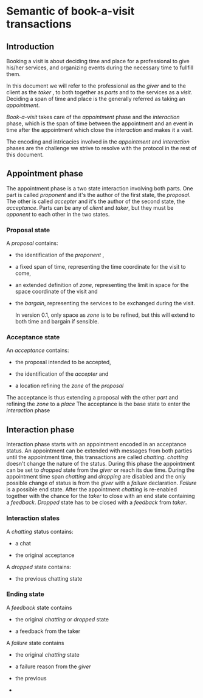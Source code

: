 # Semantic of book-a-visit transactions

## Introduction

Booking a visit is about deciding time and place for a professional to give his/her services, and organizing events during the necessary time to fullfill them.

In this document we will refer to the professional as the _giver_ and to the client as the _taker_ , to both together as _parts_ and to the services as a _visit_.
Deciding a span of time and place is the generally referred as taking an _appointment_. 

*Book-a-visit* takes care of the _appointment_ phase and the _interaction_ phase, which is the span of time between the appointment and an event in time after the appointment which close the _interaction_ and makes it a _visit_.

The encoding and intricacies involved in the _appointment_ and _interaction_ phases are the challenge we strive to resolve with the protocol in the rest of this document.

## Appointment phase

The appointment phase is a two state interaction involving both parts.
One part is called _proponent_ and it's the author of the first state, the _proposal_. The other is called _accepter_ and it's the author of the second state, the _acceptance_.
Parts can be any of _client_ and _taker_, but they must be _opponent_ to each other in the two states.

### Proposal state

A _proposal_ contains:

* the identification of the _proponent_ , 

* a fixed span of time, representing the time coordinate for the visit to come, 

* an extended definition of _zone_, representing the limit in space for the space coordinate of the visit and 

* the _bargain_, representing the services to be exchanged during the visit.


    In version 0.1, only space as _zone_ is to be refined, but this will extend to both time and bargain if sensible.


### Acceptance state

An _acceptance_ contains:

* the proposal intended to be accepted,

* the identification of the _accepter_ and

* a location refining the _zone_ of the _proposal_ 

The acceptance is thus extending a proposal with the other _part_ and refining the _zone_ to a _place_ 
The acceptance is the base state to enter the _interaction_ phase


## Interaction phase

Interaction phase starts with an appointment encoded in an acceptance status. An appointment can be extended with messages from both parties until the appointment time, this transactions are called _chatting_. _chatting_ doesn't change the nature of the status.
During this phase the appointment can be set to _dropped_ state from the _giver_ or reach its due time.
During the appointment time span _chatting_ and _dropping_ are disabled and the only possible change of status is from the _giver_ with a _failure_ declaration. _Failure_ is a possible end state.
After the appointment _chatting_ is re-enabled together with the chance for the _taker_ to close with an end state containing a _feedback_.
_Dropped_ state has to be closed with a _feedback_ from _taker_.

### Interaction states

A _chatting_ status contains:

* a chat

* the original acceptance

A _dropped_ state contains:

* the previous chatting state

###  Ending state

A _feedback_ state contains

* the original _chatting_ or _dropped_ state 

* a feedback from the taker

A _failure_ state contains

* the original _chatting_ state

* a failure reason from the _giver_



* the previous

*



